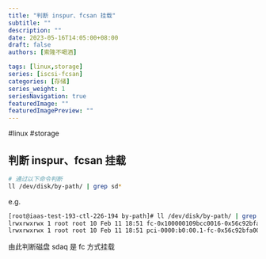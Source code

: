 ```yaml
---
title: "判断 inspur、fcsan 挂载"
subtitle: ""
description: ""
date: 2023-05-16T14:05:00+08:00
draft: false
authors: [索隆不喝酒]

tags: [linux,storage]
series: [iscsi-fcsan]
categories: [存储]
series_weight: 1
seriesNavigation: true
featuredImage: ""
featuredImagePreview: ""
---
```

<!--more-->
#linux #storage 

## 判断 inspur、fcsan 挂载
```sh
# 通过以下命令判断
ll /dev/disk/by-path/ | grep sd*
```

e.g.

```sh
[root@iaas-test-193-ctl-226-194 by-path]# ll /dev/disk/by-path/ | grep sdaq
lrwxrwxrwx 1 root root 10 Feb 11 18:51 fc-0x100000109bcc0016-0x56c92bfa00228004-lun-1 -> ../../sdaq
lrwxrwxrwx 1 root root 10 Feb 11 18:51 pci-0000:b0:00.1-fc-0x56c92bfa00228004-lun-1 -> ../../sdaq
```

由此判断磁盘 sdaq 是 fc 方式挂载
